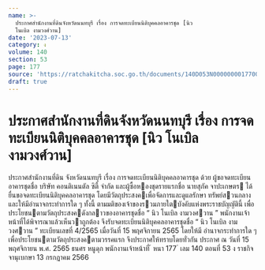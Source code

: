 ```yaml
---
name: >-
  ประกาศสำนักงานที่ดินจังหวัดนนทบุรี เรื่อง การจดทะเบียนนิติบุคคลอาคารชุด [นิว
  โนเบิล งามวงศ์วาน]
date: '2023-07-13'
category: ง
volume: 140
section: 53
page: 177
source: 'https://ratchakitcha.soc.go.th/documents/140D053N0000000017700.pdf'
draft: true
---
```


# ประกาศสำนักงานที่ดินจังหวัดนนทบุรี เรื่อง การจดทะเบียนนิติบุคคลอาคารชุด [นิว โนเบิล งามวงศ์วาน]

ประกาศสํานักงานที่ดิน จังหวัดนนทบุรี เรื่อง การจดทะเบียนนิติบุคคลอาคารชุด ด้วย ผู้ขอจดทะเบียนอาคารชุดชื่อ บริษัท คอนติเนนตัล ซิตี้ จํากัด และผู้ซื้อหองชุดรายแรกชื่อ นายสุภัค จาปะเกษตร ได้ยื่นขอจดทะเบียนนิติบุคคลอาคารชุด โดยมีวัตถุประสงคเพื่อจัดการและดูแลรักษา ทรัพย์สวนกลางและให้มีอํานาจกระทําการใด ๆ ทั้งนี้ ตามมติของเจ้าของรวมภายใตบังคับแห่งพระราชบัญญัตินี้ เพื่อประโยชนตามวัตถุประสงคดังกลาวของอาคารชุดชื่อ “ นิว โนเบิล งามวงศวาน ” พนักงานเจ้าหน้าที่ได้พิจารณาแล้วเห็นวาถูกต้อง จึงรับจดทะเบียนนิติบุคคลอาคารชุดชื่อ “ นิว โนเบิล งามวงศวาน ” ทะเบียนเลขที่ 4/2565 เมื่อวันที่ 15 พฤศจิกายน 2565 โดยให้มี อํานาจกระทําการใด ๆ เพื่อประโยชนตามวัตถุประสงคตามวรรคแรก จึงประกาศให้ทราบโดยทั่วกัน ประกาศ ณ วันที่ 15 พฤศจิกายน พ.ศ. 2565 ธนศร หนูดุก พนักงานเจ้าหน้าที่ ้ หนา 177 ่ เลม 140 ตอนที่ 53 ง ราชกิจจานุเบกษา 13 กรกฎาคม 2566
